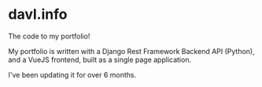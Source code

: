 # davl.info
The code to my portfolio!

My portfolio is written with a Django Rest Framework Backend API (Python), and a VueJS frontend, built as a single page application. 

I've been updating it for over 6 months. 
